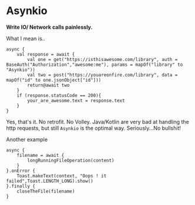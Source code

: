 # Asynkio
**Write IO/ Network calls painlessly.**

What I mean is..

    async {
        val response = await {
            val one = get("https://isthisawesome.com/library", auth = BaseAuth("Authorization","awesome:me"), params = mapOf("library" to "Asynkio"))
            val two = post("https://youareonfire.com/library", data = mapOf("id" to one.jsonObject["id"]))
            return@await two
        }
        if (response.statusCode == 200){
            your_are_awesome.text = response.text
        }
    }

Yes, that's it. No retrofit. No Volley. Java/Kotlin are very bad at handling the http requests, but still `Asynkio` is the optimal way. Seriously...No bullshit!

Another example

    async {
        filename = await {
            longRunningFileOperation(content)
        }
    }.onError {
        Toast.makeText(context, "Oops ! it failed",Toast.LENGTH_LONG).show()
    }.finally {
        closeTheFile(filename)
    }
